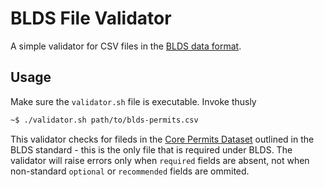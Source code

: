 # BLDS File Validator

A simple validator for CSV files in the [BLDS data format](http://permitdata.org/).

## Usage

Make sure the ```validator.sh``` file is executable. Invoke thusly

```bash
~$ ./validator.sh path/to/blds-permits.csv
```

This validator checks for fileds in the [Core Permits Dataset](https://github.com/open-data-standards/permitdata.org/wiki/Core-Permits-Dataset-Requirements) outlined in the BLDS standard - this is the only file that is required under BLDS. The validator will raise errors only when `required` fields are absent, not when non-standard `optional` or `recommended` fields are ommited. 
